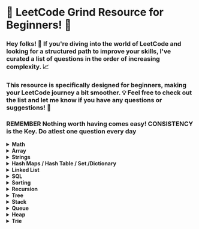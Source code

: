 # 🚀 LeetCode Grind Resource for Beginners! 🌟

### Hey folks! 👋 If you're diving into the world of LeetCode and looking for a structured path to improve your skills, I've curated a list of questions in the order of increasing complexity. 📈

### This resource is specifically designed for beginners, making your LeetCode journey a bit smoother. 💡 Feel free to check out the list and let me know if you have any questions or suggestions! 🚀

### REMEMBER Nothing worth having comes easy! CONSISTENCY is the Key. Do atlest one question every day							
							

<details>
	<summary> <strong> Math </strong> </summary>	
	
1. [`2235. Add Two Integers`](./Golang/Leetcode%202235%20Add%20Two%20Integers.go) : Simplest Leetcode Question
2. [`412. Fizz Buzz`](./Golang/Leetcode%20412%20Fizz%20Buzz%20Golang.go)
3. [`2469 Convert the Temperature`](./Golang/Leetcode%202469%20Convert%20the%20Temperature%20Golang%20Solution.go)
4. [`1952. Three Divisors`](./Golang/Leetcode%201952.%20Three%20Divisors.go)
5. [`2455. Average Value of Even Numbers That Are Divisible by Three`](./Golang/Leetcode%202455.%20Average%20Value%20of%20Even%20Numbers%20That%20Are%20Divisible%20by%20Three.go)
6. [`1313. Decompress Run-Length Encoded List`](./Golang/Leetcode%201313.%20Decompress%20Run-Length%20Encoded%20List.go)
7. [`507. Perfect Number`](./Golang/Leetcode%20507.%20Perfect%20Number.go)
8. [`657. Robot Return to Origin`](./Golang/Leetcode%20657.%20Robot%20Return%20to%20Origin.go)
9. [`367. Valid Perfect Square`](./Golang/Leetcode%20367.%20Valid%20Perfect%20Square.go)
10. [`561. Array Partition`](./Golang/Leetcode%20561.%20Array%20Partition.go)
11. [`2833. Furthest Point From Origin`](./Golang/Leetcode%202833.%20Furthest%20Point%20From%20Origin.go) : You can use if else condition if didn't know hashmaps
12. [`2427. Number of Common Factors`](./Golang/Leetcode%202427%20Number%20of%20Common%20Factors.go)
13. [`1979. Find Greatest Common Divisor of Array`](./Golang/Leetcode%201979.%20Find%20Greatest%20Common%20Divisor%20of%20Array.go)
14. [`9. Palindrome Number`](./Golang/Leetcode%209%20Palindrome%20Number.go)
15. [`1281. Subtract the Product and Sum of Digits of an Integer`](./Golang/Leetcode%201281%20Subtract%20the%20Product%20and%20Sum%20of%20Digits%20of%20an%20Integer.go)
16.  [`2413. Smallest Even Multiple`](./Golang/Leetcode%202413%20Smallest%20Even%20Multiple.go)
17.  [`1431. Kids With the Greatest Number of Candies`](./Golang/Leetcode%201431.%20Kids%20With%20the%20Greatest%20Number%20of%20Candies.go)
18.  [`2706. Buy Two Chocolates`](./Golang/Leetcode%202706%20Buy%20Two%20Chocolates.go)
19.  [`268. Missing Number`](./Golang/Leetcode%20268.%20Missing%20Number.go)
20.  [`383. Ransom Note`](./Golang/Leetcode%20383.%20Ransom%20Note.go)
21.  [`896. Monotonic Array`](./Golang/Leetcode%20896.%20Monotonic%20Array.go)
22.  [`2965. Find Missing and Repeated Values`](./Golang/Leetcode%202965.%20Find%20Missing%20and%20Repeated%20Values.go)
23.  [`2894. Divisible and Non-divisible Sums Difference`](./Golang/Leetcode%202894%20Divisible%20and%20Non-divisible%20Sums%20Difference.go)
24.  [`2769. Find the Maximum Achievable Number`](./Golang/Leetcode%202769%20Find%20the%20Maximum%20Achievable%20Number.go)
25.  [`2535. Difference Between Element Sum and Digit Sum of an Array`](./Golang/Leetcode%202535%20Difference%20Between%20Element%20Sum%20and%20Digit%20Sum%20of%20an%20Array.go)
26.  [`2544. Alternating Digit Sum`](./Golang/Leetcode%202544%20Alternating%20Digit%20Sum.go)
27.  [`2154. Keep Multiplying Found Values by Two`](./Golang/Leetcode%202154.%20Keep%20Multiplying%20Found%20Values%20by%20Two.go)
28.  [`1317. Convert Integer to the Sum of Two No-Zero Integers`](./Golang/Leetcode%201317.%20Convert%20Integer%20to%20the%20Sum%20of%20Two%20No-Zero%20Integers.go)
29.  [`1720. Decode XORed Array`](./Golang/Leetcode%201720.%20Decode%20XORed%20Array.go)
30.  [`2574. Left and Right Sum Differences`](./Golang/Leetcode%202574.%20Left%20and%20Right%20Sum%20Differences.go)
31.  [`191. Number of 1 Bits`](./Golang/Leetcode%20191.%20Number%20of%201%20Bits.go)
32.  [`2859. Sum of Values at Indices With K Set Bits`](./Golang/Leetcode%202859.%20Sum%20of%20Values%20at%20Indices%20With%20K%20Set%20Bits.go)
33.  [`509. Fibonacci Number`](./Golang/Leetcode%20509.%20Fibonacci%20Number.go)
34.  [`70. Climbing Stairs`](./Golang/Leetcode%2070.%20Climbing%20Stairs.go) : Similiar to Fibonacci
35.  [`231. Power of Two`](./Golang/Leetcode%20231.%20Power%20of%20Two.go)
36.  [`326. Power of Three`](./Golang/Leetcode%20326.%20Power%20of%20Three.go)
37.  [`342. Power of Four`](./Golang/Leetcode%20342.%20Power%20of%20Four.go)
38.  [`35. Search Insert Position`](./Golang/Leetcode%2035%20Search%20Insert%20Position.go) : Binary Search Implementation
39.  [`455. Assign Cookies`](./Golang/Leetcode%20455%20Assign%20Cookies.go)
40.  [`121. Best Time to Buy and Sell Stock`](./Golang/Leetcode%20121.%20Best%20Time%20to%20Buy%20and%20Sell%20Stock.go)
41.  [`1588. Sum of All Odd Length Subarrays`](./Golang/Leetcode%201588%20Sum%20of%20All%20Odd%20Length%20Subarrays.go)
42.  [`645. Set Mismatch`](./Golang/Leetcode%20645%20Set%20Mismatch.go)
43.  [`977. Squares of a Sorted Array`](./Golang/Leetcode%20977.%20Squares%20of%20a%20Sorted%20Array.go)
44.  [`628. Maximum Product of Three Numbers`](./Golang/Leetcode%20628%20Maximum%20Product%20of%20Three%20Numbers.go)
45.  [`414. Third Maximum Number`](./Golang/Leetcode%20414.%20Third%20Maximum%20Number.go)
46.  [`2119. A Number After a Double Reversal`](./Golang/Leetcode%202119%20A%20Number%20After%20a%20Double%20Reversal.go)
47. [`1304. Find N Unique Integers Sum up to Zero`](./Golang/Leetcode%201304%20Find%20N%20Unique%20Integers%20Sum%20up%20to%20Zero.go)
48. [`2475. Number of Unequal Triplets in Array`](./Golang/Leetcode%202475%20Number%20of%20Unequal%20Triplets%20in%20Array.go)
49. [`1688. Count of Matches in Tournament`](./Golang/Leetcode%201688%20Count%20of%20Matches%20in%20Tournament.go)
50. [`389. Find the Difference`](./Golang/Leetcode%20389%20Find%20the%20Difference%20Golang%20Solution.go)
51. [`1512. Number of Good Pairs`](./Golang/Leetcode%201512%20Number%20of%20Good%20Pairs.go)
52.  [`2180. Count Integers With Even Digit Sum`](./Golang/Leetcode%202180%20Count%20Integers%20With%20Even%20Digit%20Sum.go)
53.  [`7. Reverse Integer`](./Golang/Leetcode%207%20Reverse%20Integer.go)
54.  [`1710. Maximum Units on a Truck`](./Golang/Leetcode%201710.%20Maximum%20Units%20on%20a%20Truck.go)
55.  [`66. Plus One`](./Golang/Leetcode%2066%20Plus%20One.go)
56.  [`2824. Count Pairs Whose Sum is Less than Target`](./Golang/Leetcode%202824%20Count%20Pairs%20Whose%20Sum%20is%20Less%20than%20Target.go)
57.  [`2540. Minimum Common Value`](./Golang/Leetcode%202540.%20Minimum%20Common%20Value.go) : Two pointer approach
58.  [`2807. Insert Greatest Common Divisors in Linked List`](./Golang/Leetcode%202807%20Insert%20Greatest%20Common%20Divisors%20in%20Linked%20List.go) : Medium Question but Medium - Easy level
59.  [`2125. Number of Laser Beams in a Bank`](./Golang/Leetcode%202125%20Number%20of%20Laser%20Beams%20in%20a%20Bank.go) : Medium - Easy level
60.  [`2870. Minimum Number of Operations to Make Array Empty`](./Golang/Leetcode%202870%20Minimum%20Number%20of%20Operations%20to%20Make%20Array%20Empty.go) : Medium - Easy level
61.  [`2396. Strictly Palindromic Number.go`](./Golang/Leetcode%202396.%20Strictly%20Palindromic%20Number.go)
62.   [`2610. Convert an Array Into a 2D Array With Conditions`](./Golang/Leetcode%202610%20Convert%20an%20Array%20Into%20a%202D%20Array%20With%20Conditions.go) : Medium
63.   [`380. Insert Delete GetRandom O(1)`](./Golang/Leetcode%20380.%20Insert%20Delete%20GetRandom%20O(1).go) : Medium
64.   [`46. Permutations`](./Golang/Leetcode%2046.%20Permutations.go) : Medium (Recursion)
65.   [`1481. Least Number of Unique Integers after K Removals`](./Golang/Leetcode%201481.%20Least%20Number%20of%20Unique%20Integers%20after%20K%20Removals.go) : Medium O(N) Solution
66.   [`1291. Sequential Digits`](./Golang/Leetcode%201291.%20Sequential%20Digits.go) : Medium

</details>

<details>
	<summary> <strong> Array </strong> </summary>		

1. [`2455. Average Value of Even Numbers That Are Divisible by Three`](./Golang/Leetcode%202455.%20Average%20Value%20of%20Even%20Numbers%20That%20Are%20Divisible%20by%20Three.go)
2. [`561. Array Partition`](./Golang/Leetcode%20561.%20Array%20Partition.go)
3. [`1313. Decompress Run-Length Encoded List`](./Golang/Leetcode%201313.%20Decompress%20Run-Length%20Encoded%20List.go)
4. [`2089. Find Target Indices After Sorting Array`](./Golang/Leetcode%202089%20Find%20Target%20Indices%20After%20Sorting%20Array.go)
5. [`2215. Find the Difference of Two Arrays`](./Golang/Leetcode%202215.%20Find%20the%20Difference%20of%20Two%20Arrays.go)
6. [`2798. Number of Employees Who Met the Target`](./Golang/Leetcode%202798%20Number%20of%20Employees%20Who%20Met%20the%20Target.go)
7. [`1431. Kids With the Greatest Number of Candies`](./Golang/Leetcode%201431.%20Kids%20With%20the%20Greatest%20Number%20of%20Candies.go)
8. [`2706. Buy Two Chocolates`](./Golang/Leetcode%202706%20Buy%20Two%20Chocolates.go)
9. [`383. Ransom Note`](./Golang/Leetcode%20383.%20Ransom%20Note.go)
10. [`191. Number of 1 Bits`](./Golang/Leetcode%20191.%20Number%20of%201%20Bits.go)
11. [`2864. Maximum Odd Binary Number`](./Golang/Leetcode%202864.%20Maximum%20Odd%20Binary%20Number.go)
12. [`2859. Sum of Values at Indices With K Set Bits`](./Golang/Leetcode%202859.%20Sum%20of%20Values%20at%20Indices%20With%20K%20Set%20Bits.go)
13. [`1672. Richest Customer Wealth`](./Golang/Leetcode%201672%20Richest%20Customer%20Wealth.go)
14. [`2441. Largest Positive Integer That Exists With Its Negative`](./Golang/Leetcode%202441%20Largest%20Positive%20Integer%20That%20Exists%20With%20Its%20Negative.go)
15. [`2544. Alternating Digit Sum`](./Golang/Leetcode%202544%20Alternating%20Digit%20Sum.go)
16. [`1720. Decode XORed Array`](./Golang/Leetcode%201720.%20Decode%20XORed%20Array.go)
17. [`268. Missing Number`](./Golang/Leetcode%20268.%20Missing%20Number.go)
18. [`2965. Find Missing and Repeated Values`](./Golang/Leetcode%202965.%20Find%20Missing%20and%20Repeated%20Values.go)
19. [`1207. Unique Number of Occurrences`](./Golang/Leetcode%201207.%20Unique%20Number%20of%20Occurrences.go)
20. [`2574. Left and Right Sum Differences`](./Golang/Leetcode%202574.%20Left%20and%20Right%20Sum%20Differences.go)
21. [`455. Assign Cookies`](./Golang/Leetcode%20455%20Assign%20Cookies.go)
22. [`3005. Count Elements With Maximum Frequency`](./Golang/Leetcode%203005.%20Count%20Elements%20With%20Maximum%20Frequency.go)
23. [`896. Monotonic Array`](./Golang/Leetcode%20896.%20Monotonic%20Array.go)
24. [`977. Squares of a Sorted Array`](./Golang/Leetcode%20977.%20Squares%20of%20a%20Sorted%20Array.go)
25. [`121. Best Time to Buy and Sell Stock`](./Golang/Leetcode%20121.%20Best%20Time%20to%20Buy%20and%20Sell%20Stock.go)
26. [`2475. Number of Unequal Triplets in Array`](./Golang/Leetcode%202475%20Number%20of%20Unequal%20Triplets%20in%20Array.go)
27. [`1913. Maximum Product Difference Between Two Pairs`](./Golang/Leetcode%201913%20Maximum%20Product%20Difference%20Between%20Two%20Pairs.go)
28. [`2176. Count Equal and Divisible Pairs in an Array`](./Golang/Leetcode%202176%20Count%20Equal%20and%20Divisible%20Pairs%20in%20an%20Array.go)
29. [`26. Remove Duplicates from Sorted Array`](./Golang/Leetcode%2026%20Remove%20Duplicates%20from%20Sorted%20Array.go)
30. [`2540. Minimum Common Value`](./Golang/Leetcode%202540.%20Minimum%20Common%20Value.go) : Two pointer approach
31. [`349. Intersection of Two Arrays`](./Golang/Leetcode%20349.%20Intersection%20of%20Two%20Arrays.go)
32. [`350. Intersection of Two Arrays II`](./Golang/Leetcode%20350.%20Intersection%20of%20Two%20Arrays%20II.go)
33. [`643. Maximum Average Subarray I`](./Golang/Leetcode%20643.%20Maximum%20Average%20Subarray%20I.go)
34. [`1089. Duplicate Zeros`](./Golang/Leetcode%201089.%20Duplicate%20Zeros.go):  Given a fixed-length integer array arr, duplicate each occurrence of zero, shifting the remaining elements to the right.
35. [`2006. Count Number of Pairs With Absolute Difference K`](./Golang/Leetcode%202006%20Count%20Number%20of%20Pairs%20With%20Absolute%20Difference%20K.go)
36. [`628. Maximum Product of Three Numbers`](./Golang/Leetcode%20628%20Maximum%20Product%20of%20Three%20Numbers.go)
37. [`1710. Maximum Units on a Truck`](./Golang/Leetcode%201710.%20Maximum%20Units%20on%20a%20Truck.go)
38. [`66. Plus One`](./Golang/Leetcode%2066%20Plus%20One.go)
39. [`2433. Find The Original Array of Prefix Xor`](./Golang/Leetcode%202433%20Find%20The%20Original%20Array%20of%20Prefix%20Xor.go)
40. [`2824. Count Pairs Whose Sum is Less than Target`](./Golang/Leetcode%202824%20Count%20Pairs%20Whose%20Sum%20is%20Less%20than%20Target.go)
41. [`1588. Sum of All Odd Length Subarrays`](./Golang/Leetcode%201588%20Sum%20of%20All%20Odd%20Length%20Subarrays.go)
42. [`2125. Number of Laser Beams in a Bank`](./Golang/Leetcode%202125%20Number%20of%20Laser%20Beams%20in%20a%20Bank.go) : Medium - Easy level
43. [`2870. Minimum Number of Operations to Make Array Empty`](./Golang/Leetcode%202870%20Minimum%20Number%20of%20Operations%20to%20Make%20Array%20Empty.go) : Medium - Easy level
44. [`2396. Strictly Palindromic Number.go`](./Golang/Leetcode%202396.%20Strictly%20Palindromic%20Number.go)
45. [`2610. Convert an Array Into a 2D Array With Conditions`](./Golang/Leetcode%202610%20Convert%20an%20Array%20Into%20a%202D%20Array%20With%20Conditions.go) : Medium
46. [`380. Insert Delete GetRandom O(1)`](./Golang/Leetcode%20380.%20Insert%20Delete%20GetRandom%20O(1).go) : Medium
47. [`46. Permutations`](./Golang/Leetcode%2046.%20Permutations.go) : Medium (Recursion)
48. [`1481. Least Number of Unique Integers after K Removals`](./Golang/Leetcode%201481.%20Least%20Number%20of%20Unique%20Integers%20after%20K%20Removals.go) : Medium O(N) Solution
</details>

<details>
	<summary> <strong> Strings </strong> </summary>	
	
1. [`657. Robot Return to Origin`](./Golang/Leetcode%20657.%20Robot%20Return%20to%20Origin.go)
2. [`2833. Furthest Point From Origin`](./Golang/Leetcode%202833.%20Furthest%20Point%20From%20Origin.go) : You can use if else condition if didn't know hashmaps
3. [`2351. First Letter to Appear Twice`](./Golang/Leetcode%202351%20First%20Letter%20to%20Appear%20Twice.go)
4. [`387. First Unique Character in a String`](./Golang/Leetcode%20387.%20First%20Unique%20Character%20in%20a%20String.go)
5. [`383. Ransom Note`](./Golang/Leetcode%20383.%20Ransom%20Note.go)
6. [`1704. Determine if String Halves Are Alike`](./Golang/Leetcode%201704.%20Determine%20if%20String%20Halves%20Are%20Alike.go)
7. [`2108. Find First Palindromic String in the Array`](./Golang/Leetcode%202108.%20Find%20First%20Palindromic%20String%20in%20the%20Array.go)
8. [`744. Find Smallest Letter Greater Than Target`](./Golang/Leetcode%20744%20Find%20Smallest%20Letter%20Greater%20Than%20Target.go)
9. [`1816. Truncate Sentence`](./Golang/Leetcode%201816.%20Truncate%20Sentence.go)
10. [`1528. Shuffle String`](./Golang/Leetcode%201528.%20Shuffle%20String.go)
11. [`191. Number of 1 Bits`](./Golang/Leetcode%20191.%20Number%20of%201%20Bits.go)
12. [`1773. Count Items Matching a Rule`](./Golang/Leetcode%201773.%20Count%20Items%20Matching%20a%20Rule.go)
13. [`2114. Maximum Number of Words Found in Sentences`](./Golang/Leetcode%202114.%20Maximum%20Number%20of%20Words%20Found%20in%20Sentences.go)
14. [`1662. Check If Two String Arrays are Equivalent`](./Golang/Leetcode%201662.%20Check%20If%20Two%20String%20Arrays%20are%20Equivalent.go)
15. [`1678. Goal Parser Interpretation`](./Golang/Leetcode%201678%20Goal%20Parser%20Interpretation.go)
16. [`2273. Find Resultant Array After Removing Anagrams`](./Golang/Leetcode%202273.%20Find%20Resultant%20Array%20After%20Removing%20Anagrams.go)
17. [`2828. Check if a String Is an Acronym of Words`](./Golang/Leetcode%202828%20Check%20if%20a%20String%20Is%20an%20Acronym%20of%20Words.go)
18. [`2942. Find Words Containing Character`](./Golang/Leetcode%202942%20Find%20Words%20Containing%20Character.go)
19. [`1624. Largest Substring Between Two Equal Characters`](./Golang/Leetcode%201624%20Largest%20Substring%20Between%20Two%20Equal%20Characters.go)
20. [`1689. Partitioning Into Minimum Number Of Deci-Binary Numbers`](./Golang/Leetcode%201689%20Partitioning%20Into%20Minimum%20Number%20Of%20Deci-Binary%20Numbers.go)
21. [`1347. Minimum Number of Steps to Make Two Strings Anagram`](./Golang/Leetcode%201347.%20Minimum%20Number%20of%20Steps%20to%20Make%20Two%20Strings%20Anagram.go): Medium - Easy
22. [`2186. Minimum Number of Steps to Make Two Strings Anagram II`](./Golang/Leetcode%202186.%20Minimum%20Number%20of%20Steps%20to%20Make%20Two%20Strings%20Anagram%20II.go): Medium
23. [`1657. Determine if Two Strings Are Close`](./Golang/Leetcode%201657.%20Determine%20if%20Two%20Strings%20Are%20Close.go): Medium
24. [`567. Permutation in String`](./Golang/Leetcode%20567.%20Permutation%20in%20String.go) : Sliding Window Approach
25. [`438. Find All Anagrams in a String`](./Golang/Leetcode%20438.%20Find%20All%20Anagrams%20in%20a%20String.go) : Sliding Window
</details>

<details>
	<summary> <strong> Hash Maps / Hash Table / Set /Dictionary </strong> </summary>	
	
1. [`1. Two Sum`](./Golang/Leetcode%201%20Two%20Sum.go)
2. [`217. Contains Duplicate`](./Golang/Leetcode%20217%20Contains%20Duplicate.go): Given an integer array nums, return true if any value appears at least twice in the array, and return false if every element is distinct.
3. [`2833. Furthest Point From Origin`](./Golang/Leetcode%202833.%20Furthest%20Point%20From%20Origin.go)
4. [`1748. Sum of Unique Elements`](./Golang/Leetcode%201748%20Sum%20of%20Unique%20Elements.go)
5. [`1207. Unique Number of Occurrences`](./Golang/Leetcode%201207.%20Unique%20Number%20of%20Occurrences.go)
6. [`2351. First Letter to Appear Twice`](./Golang/Leetcode%202351%20First%20Letter%20to%20Appear%20Twice.go)
7. [`387. First Unique Character in a String`](./Golang/Leetcode%20387.%20First%20Unique%20Character%20in%20a%20String.go)
8. [`2215. Find the Difference of Two Arrays`](./Golang/Leetcode%202215.%20Find%20the%20Difference%20of%20Two%20Arrays.go)
9. [`1941. Check if All Characters Have Equal Number of Occurrences`](./Golang/Leetcode%201941%20Check%20if%20All%20Characters%20Have%20Equal%20Number%20of%20Occurrences.go)
10. [`287. Find the Duplicate Number`](./Golang/Leetcode%20287%20Find%20the%20Duplicate%20Number.go)
11. [`2154. Keep Multiplying Found Values by Two`](./Golang/Leetcode%202154.%20Keep%20Multiplying%20Found%20Values%20by%20Two.go)
12. [`575. Distribute Candies`](./Golang/Leetcode%20575%20Distribute%20Candies.go)
13. [`3005. Count Elements With Maximum Frequency`](./Golang/Leetcode%203005.%20Count%20Elements%20With%20Maximum%20Frequency.go)
14. [`1512. Number of Good Pairs`](./Golang/Leetcode%201512%20Number%20of%20Good%20Pairs.go)
15. [`169. Majority Element`](./Golang/Leetcode%20169%20Majority%20Element.go)
16. [`383. Ransom Note`](./Golang/Leetcode%20383.%20Ransom%20Note.go)
17. [`1624. Largest Substring Between Two Equal Characters`](./Golang/Leetcode%201624%20Largest%20Substring%20Between%20Two%20Equal%20Characters.go)
18. [`205. Isomorphic Strings`](./Golang/Leetcode%20205%20Isomorphic%20Strings.go)
19. [`242. Valid Anagram`](./Golang/Leetcode%20242%20Valid%20Anagram.go)
20. [`1832. Check if the Sentence Is Pangram`](./Golang/Leetcode%201832%20Check%20if%20the%20Sentence%20Is%20Pangram.go)
21. [`771. Jewels and Stones`](./Golang/Leetcode%20771%20Jewels%20and%20Stones.go)
22. [`202. Happy Number`](./Golang/Leetcode%20202%20Happy%20Number.go)
23. [`2965. Find Missing and Repeated Values`](./Golang/Leetcode%202965.%20Find%20Missing%20and%20Repeated%20Values.go)
24. [`1282. Group the People Given the Group Size They Belong To`](./Golang/Leetcode%201282%20Group%20the%20People%20Given%20the%20Group%20Size%20They%20Belong%20To.go)
25. [`349. Intersection of Two Arrays`](./Golang/Leetcode%20349.%20Intersection%20of%20Two%20Arrays.go)
26. [`350. Intersection of Two Arrays II`](./Golang/Leetcode%20350.%20Intersection%20of%20Two%20Arrays%20II.go)
27. [`2357. Make Array Zero by Subtracting Equal Amounts`](./Golang/Leetcode%202357%20Make%20Array%20Zero%20by%20Subtracting%20Equal%20Amounts.go)
28. [`1370. Increasing Decreasing String`](./Golang/Leetcode%201370%20Increasing%20Decreasing%20String.go)
29. [`2367. Number of Arithmetic Triplets`](./Golang/Leetcode%202367%20Number%20of%20Arithmetic%20Triplets.go)
30. [`219. Contains Duplicate II`](./Golang/Leetcode%20219.%20Contains%20Duplicate%20II.go)
31. [`2404. Most Frequent Even Element`](./Golang/Leetcode%202404.%20Most%20Frequent%20Even%20Element.go)
32. [`1347. Minimum Number of Steps to Make Two Strings Anagram`](./Golang/Leetcode%201347.%20Minimum%20Number%20of%20Steps%20to%20Make%20Two%20Strings%20Anagram.go): Medium - Easy
33. [`2186. Minimum Number of Steps to Make Two Strings Anagram II`](./Golang/Leetcode%202186.%20Minimum%20Number%20of%20Steps%20to%20Make%20Two%20Strings%20Anagram%20II.go): Medium
34. [`1657. Determine if Two Strings Are Close`](./Golang/Leetcode%201657.%20Determine%20if%20Two%20Strings%20Are%20Close.go): Medium
35. [`380. Insert Delete GetRandom O(1)`](./Golang/Leetcode%20380.%20Insert%20Delete%20GetRandom%20O(1).go) : Medium
36. [`49. Group Anagrams`](./Golang/Leetcode%2049.%20Group%20Anagrams.go) : Medium
</details>

<details>
	<summary> <strong> Linked List </strong> </summary>	
	
1. [`1290. Convert Binary Number in a Linked List to Integer`](./Golang/Leetcode%201290%20Convert%20Binary%20Number%20in%20a%20Linked%20List%20to%20Integer.go):  Given head which is a reference node to a singly-linked list. The value of each node in the linked list is either 0 or 1. The linked list holds the binary representation of a number. Return the decimal value of the number in the linked list.
2. [`876. Middle of the Linked List`](./Golang/Leetcode%20876%20Middle%20of%20the%20Linked%20List.go): Given the head of a singly linked list, return the middle node of the linked list. If there are two middle nodes, return the second middle node.
3. [`206. Reverse Linked List`](./Golang/Leetcode%20206.%20Reverse%20Linked%20List.go)
4. [`160. Intersection of Two Linked Lists`](./Golang/Leetcode%20160%20Intersection%20of%20Two%20Linked%20Lists.go): Given the heads of two singly linked-lists headA and headB, return the node at which the two lists intersect. If the two linked lists have no intersection at all, return null.
5. [`141. Linked List Cycle`](./Golang/Leetcode%20141%20Linked%20List%20Cycle.go): Given head, the head of a linked list, determine if the linked list has a cycle in it.
6. [`19. Remove Nth Node From End of List`](./Golang/Leetcode%2019%20Remove%20Nth%20Node%20From%20End%20of%20List.go): Given the head of a linked list, remove the nth node from the end of the list and return its head.
7. [`2095. Delete the Middle Node of a Linked List`](./Golang/blob/main/Golang/Leetcode%202095%20Delete%20the%20Middle%20Node%20of%20a%20Linked%20List.go): You are given the head of a linked list. Delete the middle node, and return the head of the modified linked list.
8.  [`2807. Insert Greatest Common Divisors in Linked List`](./Golang/Leetcode%202807%20Insert%20Greatest%20Common%20Divisors%20in%20Linked%20List.go) : Medium Question but Medium - Easy level
9. [`707. Design Linked List`](./Golang/Leetcode%20707%20Design%20Linked%20List.go): (Medium) Design your implementation of the linked list.
</details>


<details>
<summary> <strong> SQL </strong> </summary>	
	
1. [`1757. Recyclable and Low Fat Products`](./SQL/1757.%20Recyclable%20and%20Low%20Fat%20Products.sql)
2. [`584. Find Customer Referee`](./SQL/584.%20Find%20Customer%20Referee.go)
3. [`595. Big Countries`](./SQL/595.%20Big%20Countries.sql)
4. [`1148. Article Views I`](./SQL/1148.%20Article%20Views%20I.sql)
5. [`1683. Invalid Tweets`](./SQL/1683.%20Invalid%20Tweets.sql)
6. [`1378. Replace Employee ID With The Unique Identifier`](./SQL/Leetcode%201378.%20Replace%20Employee%20ID%20With%20The%20Unique%20Identifier.sql)
7. [`1068. Product Sales Analysis I`](./SQL/1068.%20Product%20Sales%20Analysis%20I.sql)
8. [`2356. Number of Unique Subjects Taught by Each Teacher`](./SQL/2356.%20Number%20of%20Unique%20Subjects%20Taught%20by%20Each%20Teacher.sql)
9. [`1581. Customer Who Visited but Did Not Make Any Transactions`](./SQL/1581.%20Customer%20Who%20Visited%20but%20Did%20Not%20Make%20Any%20Transactions.sql)
</details>


<details>
	<summary> <strong> Sorting </strong> </summary>	
	
1. [`1089. Duplicate Zeros`](./Golang/Leetcode%201089.%20Duplicate%20Zeros.go):  Given a fixed-length integer array arr, duplicate each occurrence of zero, shifting the remaining elements to the right.
</details>

<details>
	<summary> <strong> Recursion </strong> </summary>	
	
1. [`144 Binary Tree Preorder Traversal`](./Golang/Leetcode%20144%20Binary%20Tree%20Preorder%20Traversal.go)
2. [`94 Binary Tree Inorder Traversal`](./Golang/Leetcode%2094%20Binary%20Tree%20Inorder%20Traversal.go)
3. [`145 Binary Tree Postorder Traversal`](./Golang/Leetcode%20145%20Binary%20Tree%20Postorder%20Traversal.go)
4. [`231. Power of Two`](./Golang/Leetcode%20231.%20Power%20of%20Two.go)
5. [`326. Power of Three`](./Golang/Leetcode%20326.%20Power%20of%20Three.go)
6. [`342. Power of Four`](./Golang/Leetcode%20342.%20Power%20of%20Four.go)
7. [`46. Permutations`](./Golang/Leetcode%2046.%20Permutations.go) : Medium (Recursion)
8. [`1302. Deepest Leaves Sum`](./Golang/Leetcode%201302.%20Deepest%20Leaves%20Sum.go) : Medium
   
</details>


<details>
	<summary> <strong> Tree </strong> </summary>	
	
1. [`144 Binary Tree Preorder Traversal`](./Golang/Leetcode%20144%20Binary%20Tree%20Preorder%20Traversal.go)
2. [`94 Binary Tree Inorder Traversal`](./Golang/Leetcode%2094%20Binary%20Tree%20Inorder%20Traversal.go)
3. [`145 Binary Tree Postorder Traversal`](./Golang/Leetcode%20145%20Binary%20Tree%20Postorder%20Traversal.go)
4. [`938. Range Sum of BST`](./Golang/Leetcode%20938%20Range%20Sum%20of%20BST.go)
5. [`872. Leaf-Similar Trees`](./Golang/Leetcode%20872%20Leaf-Similar%20Trees.go)
6. [`1302. Deepest Leaves Sum`](./Golang/Leetcode%201302.%20Deepest%20Leaves%20Sum.go) : Medium
</details>

<details>
	<summary> <strong> Stack </strong> </summary>	
	
1. [`1089. Duplicate Zeros`](./Golang/Leetcode%201089.%20Duplicate%20Zeros.go):  Given a fixed-length integer array arr, duplicate each occurrence of zero, shifting the remaining elements to the right.
</details>

<details>
	<summary> <strong> Queue </strong> </summary>	
	
1. [`1089. Duplicate Zeros`](./Golang/Leetcode%201089.%20Duplicate%20Zeros.go):  Given a fixed-length integer array arr, duplicate each occurrence of zero, shifting the remaining elements to the right.
</details>

<details>
	<summary> <strong> Heap </strong> </summary>	
	
1. [`1089. Duplicate Zeros`](./Golang/Leetcode%201089.%20Duplicate%20Zeros.go):  Given a fixed-length integer array arr, duplicate each occurrence of zero, shifting the remaining elements to the right.
</details>

<details>
	<summary> <strong> Trie </strong> </summary>	
	
1. [`1089. Duplicate Zeros`](./Golang/Leetcode%201089.%20Duplicate%20Zeros.go):  Given a fixed-length integer array arr, duplicate each occurrence of zero, shifting the remaining elements to the right.
</details>
